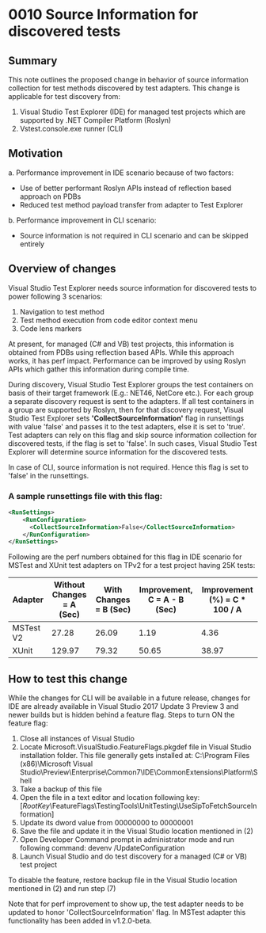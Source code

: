 # 0010 Source Information for discovered tests

## Summary
This note outlines the proposed change in behavior of source information collection for test methods discovered by test adapters.
This change is applicable for test discovery from:
1. Visual Studio Test Explorer (IDE) for managed test projects which are supported by .NET Compiler Platform (Roslyn)
2. Vstest.console.exe runner (CLI) 

## Motivation
a. Performance improvement in IDE scenario because of two factors:
* Use of better performant Roslyn APIs instead of reflection based approach on PDBs
* Reduced test method payload transfer from adapter to Test Explorer

b. Performance improvement in CLI scenario:
* Source information is not required in CLI scenario and can be skipped entirely

## Overview of changes
Visual Studio Test Explorer needs source information for discovered tests to power following 3 scenarios:
1. Navigation to test method
2. Test method execution from code editor context menu
3. Code lens markers

At present, for managed (C# and VB) test projects, this information is obtained from PDBs using reflection based APIs. While this approach works, it has perf impact.
Performance can be improved by using Roslyn APIs which gather this information during compile time.

During discovery, Visual Studio Test Explorer groups the test containers on basis of their target framework (E.g.: NET46, NetCore etc.). 
For each group a separate discovery request is sent to the adapters. 
If all test containers in a group are supported by Roslyn, then for that discovery request, Visual Studio Test Explorer sets **'CollectSourceInformation'** flag in 
runsettings with value 'false' and passes it to the test adapters, else it is set to 'true'.
Test adapters can rely on this flag and skip source information collection for discovered tests, if the flag is set to 'false'. In such cases, Visual Studio Test Explorer
will determine source information for the discovered tests.

In case of CLI, source information is not required. Hence this flag is set to 'false' in the runsettings.

### A sample runsettings file with this flag:
```xml
<RunSettings>
    <RunConfiguration>
      <CollectSourceInformation>False</CollectSourceInformation>
    </RunConfiguration>
</RunSettings>
```

Following are the perf numbers obtained for this flag in IDE scenario for MSTest and XUnit test adapters on TPv2 for a test project having 25K tests:

| Adapter         | Without Changes = A (Sec) | With Changes = B (Sec) | Improvement, C = A - B (Sec) | Improvement (%) = C * 100 / A |
|-----------------|---------------------------|------------------------|------------------------------|-------------------------------|
| MSTest V2       |  27.28                    |  26.09                 |  1.19                        |  4.36                         |
| XUnit           | 129.97                    |  79.32                 | 50.65                        | 38.97                         |


## How to test this change
While the changes for CLI will be available in a future release, changes for IDE are already available in Visual Studio 2017 Update 3 Preview 3 and newer builds but is hidden behind a feature flag.
Steps to turn ON the feature flag:
1. Close all instances of Visual Studio
2. Locate Microsoft.VisualStudio.FeatureFlags.pkgdef file in Visual Studio installation folder. This file generally gets installed at:
C:\Program Files (x86)\Microsoft Visual Studio\Preview\Enterprise\Common7\IDE\CommonExtensions\Platform\Shell
3. Take a backup of this file
4. Open the file in a text editor and location following key:
[$RootKey$\FeatureFlags\TestingTools\UnitTesting\UseSipToFetchSourceInformation]
5. Update its dword value from 00000000 to 00000001
6. Save the file and update it in the Visual Studio location mentioned in (2)
7. Open Developer Command prompt in administrator mode and run following command:
   devenv /UpdateConfiguration
8. Launch Visual Studio and do test discovery for a managed (C# or VB) test project

To disable the feature, restore backup file in the Visual Studio location mentioned in (2) and run step (7)

Note that for perf improvement to show up, the test adapter needs to be updated to honor 'CollectSourceInformation' flag. In MSTest adapter this functionality has been added in v1.2.0-beta.